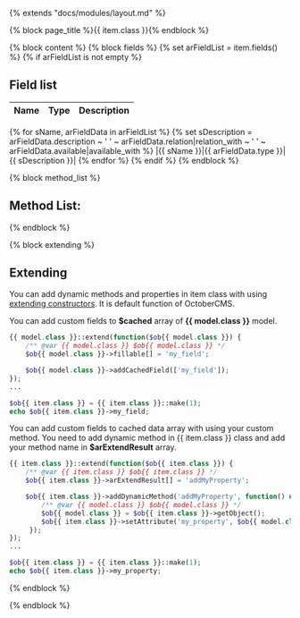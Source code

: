 {% extends "docs/modules/layout.md" %}

{% block page_title %}{{ item.class }}{% endblock %}

{% block content %}
{% block fields %}
{% set arFieldList = item.fields() %}
{% if arFieldList is not empty %}

## Field list

|  Name | Type | Description |
|-------|------|--------|
  {% for sName, arFieldData in arFieldList %}
    {% set sDescription = arFieldData.description ~ ' ' ~ arFieldData.relation|relation_with ~ ' ' ~ arFieldData.available|available_with %}
    |{{ sName }}|{{ arFieldData.type }}|{{ sDescription }}|
  {% endfor %}
{% endif %}
{% endblock %}


{% block method_list %}

## Method List:

{% endblock %}


{% block extending %}
## Extending

You can add dynamic methods and properties in item class with using [extending constructors](http://octobercms.com/docs/services/behaviors#constructor-extension).
It is default function of OctoberCMS.

You can add custom fields to **$cached** array of **{{ model.class }}** model.
```php
{{ model.class }}::extend(function($ob{{ model.class }}) {
    /** @var {{ model.class }} $ob{{ model.class }} */
    $ob{{ model.class }}->fillable[] = 'my_field';

    $ob{{ model.class }}->addCachedField(['my_field']);
});
...

$ob{{ item.class }} = {{ item.class }}::make(1);
echo $ob{{ item.class }}->my_field;
```

You can add custom fields to cached data array with using your custom method.
You need to add dynamic method in {{ item.class }} class and add your method name in **$arExtendResult** array.
```php
{{ item.class }}::extend(function($ob{{ item.class }}) {
    /** @var {{ item.class }} $ob{{ item.class }} */
    $ob{{ item.class }}->arExtendResult[] = 'addMyProperty';

    $ob{{ item.class }}->addDynamicMethod('addMyProperty', function() use ($ob{{ item.class }}) {
        /** @var {{ model.class }} $ob{{ model.class }} */
        $ob{{ model.class }} = $ob{{ item.class }}->getObject();
        $ob{{ item.class }}->setAttribute('my_property', $ob{{ model.class }}->my_property);
     });
});
...

$ob{{ item.class }} = {{ item.class }}::make(1);
echo $ob{{ item.class }}->my_property;
```
{% endblock %}

{% endblock %}